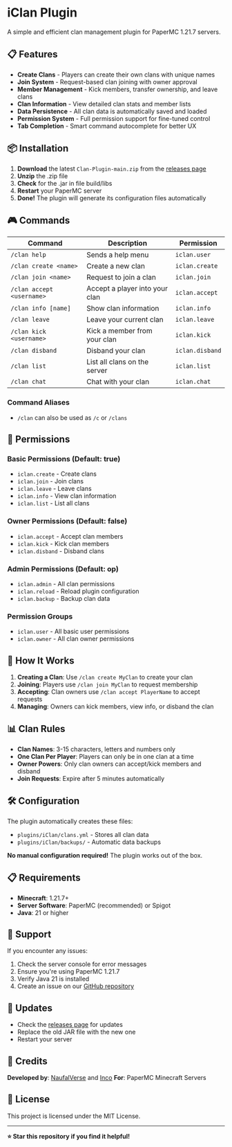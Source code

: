 # iClan Plugin

A simple and efficient clan management plugin for PaperMC 1.21.7 servers.

## 📋 Features

- **Create Clans** - Players can create their own clans with unique names
- **Join System** - Request-based clan joining with owner approval
- **Member Management** - Kick members, transfer ownership, and leave clans
- **Clan Information** - View detailed clan stats and member lists
- **Data Persistence** - All clan data is automatically saved and loaded
- **Permission System** - Full permission support for fine-tuned control
- **Tab Completion** - Smart command autocomplete for better UX

## 📦 Installation

1. **Download** the latest `Clan-Plugin-main.zip` from the [releases page](https://github.com/PavTheProgrammer89/Clan-Plugin/releases)
2. **Unzip** the .zip file
3. **Check** for the .jar in file build/libs
4. **Restart** your PaperMC server
5. **Done!** The plugin will generate its configuration files automatically

## 🎮 Commands

| Command                   | Description                    | Permission      |
|---------------------------|--------------------------------|-----------------|
| `/clan help`              | Sends a help menu              | `iclan.user`  |
| `/clan create <name>`     | Create a new clan              | `iclan.create`  |
| `/clan join <name>`       | Request to join a clan         | `iclan.join`    |
| `/clan accept <username>` | Accept a player into your clan | `iclan.accept`  |
| `/clan info [name]`       | Show clan information          | `iclan.info`    |
| `/clan leave`             | Leave your current clan        | `iclan.leave`   |
| `/clan kick <username>`   | Kick a member from your clan   | `iclan.kick`    |
| `/clan disband`           | Disband your clan              | `iclan.disband` |
| `/clan list`              | List all clans on the server   | `iclan.list`    |
| `/clan chat`              | Chat with your clan            | `iclan.chat`    |

### Command Aliases
- `/clan` can also be used as `/c` or `/clans`

## 🔐 Permissions

### Basic Permissions (Default: true)
- `iclan.create` - Create clans
- `iclan.join` - Join clans
- `iclan.leave` - Leave clans
- `iclan.info` - View clan information
- `iclan.list` - List all clans

### Owner Permissions (Default: false)
- `iclan.accept` - Accept clan members
- `iclan.kick` - Kick clan members
- `iclan.disband` - Disband clans

### Admin Permissions (Default: op)
- `iclan.admin` - All clan permissions
- `iclan.reload` - Reload plugin configuration
- `iclan.backup` - Backup clan data

### Permission Groups
- `iclan.user` - All basic user permissions
- `iclan.owner` - All clan owner permissions

## 🎯 How It Works

1. **Creating a Clan**: Use `/clan create MyClan` to create your clan
2. **Joining**: Players use `/clan join MyClan` to request membership
3. **Accepting**: Clan owners use `/clan accept PlayerName` to accept requests
4. **Managing**: Owners can kick members, view info, or disband the clan

## 📊 Clan Rules

- **Clan Names**: 3-15 characters, letters and numbers only
- **One Clan Per Player**: Players can only be in one clan at a time
- **Owner Powers**: Only clan owners can accept/kick members and disband
- **Join Requests**: Expire after 5 minutes automatically

## 🛠️ Configuration

The plugin automatically creates these files:
- `plugins/iClan/clans.yml` - Stores all clan data
- `plugins/iClan/backups/` - Automatic data backups

**No manual configuration required!** The plugin works out of the box.

## 📋 Requirements

- **Minecraft**: 1.21.7+
- **Server Software**: PaperMC (recommended) or Spigot
- **Java**: 21 or higher

## 🐛 Support

If you encounter any issues:

1. Check the server console for error messages
2. Ensure you're using PaperMC 1.21.7
3. Verify Java 21 is installed
4. Create an issue on our [GitHub repository](https://github.com/PavTheProgrammer89/Clan-Plugin/issues)

## 🔄 Updates

- Check the [releases page](https://github.com/PavTheProgrammer89/Clan-Plugin/releases) for updates
- Replace the old JAR file with the new one
- Restart your server

## 👥 Credits

**Developed by**: [NaufalVerse](https://github.com/NaufalVerse) and [Inco](https://www.github.com/PavTheProgrammer89)
**For**: PaperMC Minecraft Servers

## 📄 License

This project is licensed under the MIT License.

---

**⭐ Star this repository if you find it helpful!**